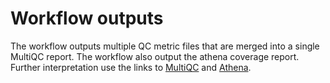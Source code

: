 # Workflow outputs

The workflow outputs multiple QC metric files that are merged into a single MultiQC report. The workflow also output the athena coverage report. Further interpretation use the links to [MultiQC](../interpretation-multiqc/) and [Athena](../../interpretation-athena-coverage-report/).
